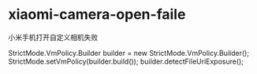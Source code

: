 # xiaomi-camera-open-faile
小米手机打开自定义相机失败

StrictMode.VmPolicy.Builder builder = new StrictMode.VmPolicy.Builder();
        StrictMode.setVmPolicy(builder.build());
        builder.detectFileUriExposure();
